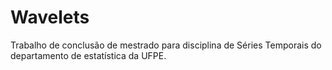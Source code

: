 # Wavelets
Trabalho de conclusão de mestrado para disciplina de Séries Temporais do departamento de estatística da UFPE.
